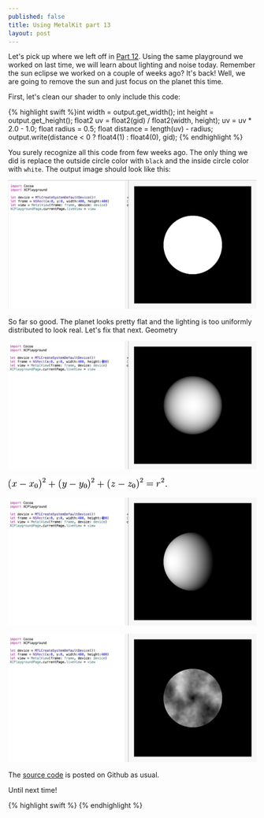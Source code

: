 ```yaml
---
published: false
title: Using MetalKit part 13
layout: post
---
```

Let's pick up where we left off in [Part 12](http://mhorga.org/2016/05/18/using-metalkit-part-12.html). Using the same playground we worked on last time, we will learn about lighting and noise today. Remember the sun eclipse we worked on a couple of weeks ago? It's back! Well, we are going to remove the sun and just focus on the planet this time.

First, let's clean our shader to only include this code:

{% highlight swift %}int width = output.get_width();
int height = output.get_height();
float2 uv = float2(gid) / float2(width, height);
uv = uv * 2.0 - 1.0;
float radius = 0.5;
float distance = length(uv) - radius;
output.write(distance < 0 ? float4(1) : float4(0), gid);
{% endhighlight %}

You surely recognize all this code from few weeks ago. The only thing we did is replace the outside circle color with `black` and the inside circle color with `white`. The output image should look like this:

![alt text](https://github.com/MetalKit/images/raw/master/chapter13_0.png "0")

So far so good. The planet looks pretty flat and the lighting is too uniformly distributed to look real. Let's fix that next. Geometry

![alt text](https://github.com/MetalKit/images/raw/master/chapter13_1.png "1")

![alt text](https://github.com/MetalKit/images/raw/master/chapter13_2.png "2")

![alt text](https://github.com/MetalKit/images/raw/master/chapter13_3.png "3")

![alt text](https://github.com/MetalKit/images/raw/master/chapter13_4.png "4")

The [source code](https://github.com/Swiftor/Metal) is posted on Github as usual.

Until next time!

{% highlight swift %}
{% endhighlight %}